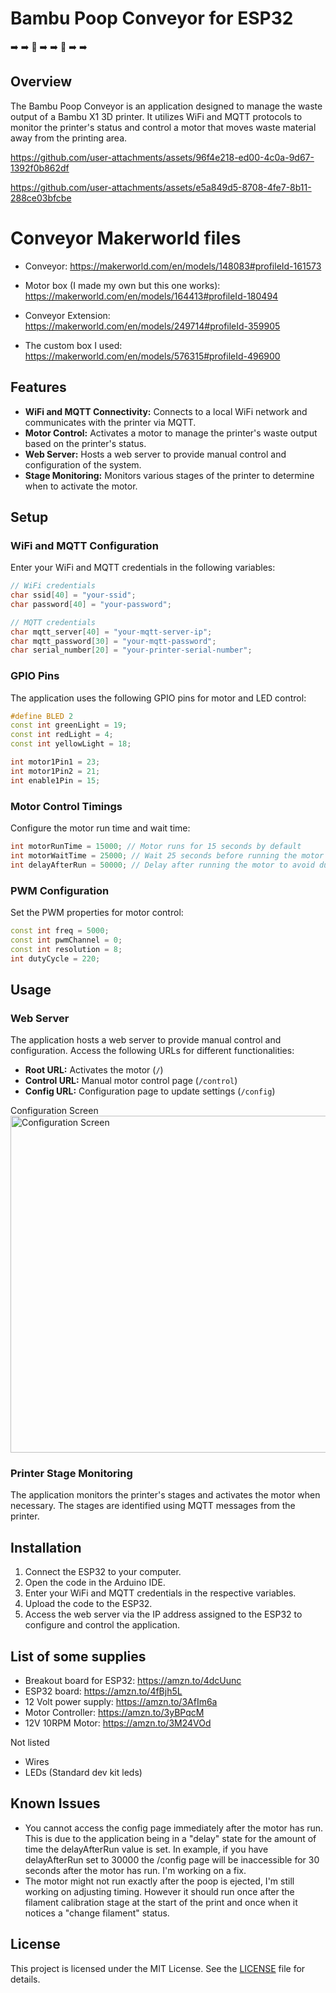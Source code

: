 # Bambu Poop Conveyor for ESP32 
:arrow_right:	:arrow_right:	:poop: :arrow_right: :arrow_right: :poop: :arrow_right: :arrow_right:

## Overview 

The Bambu Poop Conveyor is an application designed to manage the waste output of a Bambu X1 3D printer. It utilizes WiFi and MQTT protocols to monitor the printer's status and control a motor that moves waste material away from the printing area. 

https://github.com/user-attachments/assets/96f4e218-ed00-4c0a-9d67-1392f0b862df

https://github.com/user-attachments/assets/e5a849d5-8708-4fe7-8b11-288ce03bfcbe



# Conveyor Makerworld files

- Conveyor: https://makerworld.com/en/models/148083#profileId-161573
- Motor box (I made my own but this one works): https://makerworld.com/en/models/164413#profileId-180494
- Conveyor Extension: https://makerworld.com/en/models/249714#profileId-359905

- The custom box I used: https://makerworld.com/en/models/576315#profileId-496900

## Features

- **WiFi and MQTT Connectivity:** Connects to a local WiFi network and communicates with the printer via MQTT.
- **Motor Control:** Activates a motor to manage the printer's waste output based on the printer's status.
- **Web Server:** Hosts a web server to provide manual control and configuration of the system.
- **Stage Monitoring:** Monitors various stages of the printer to determine when to activate the motor.

## Setup

### WiFi and MQTT Configuration

Enter your WiFi and MQTT credentials in the following variables:

```cpp
// WiFi credentials
char ssid[40] = "your-ssid";
char password[40] = "your-password";

// MQTT credentials
char mqtt_server[40] = "your-mqtt-server-ip";
char mqtt_password[30] = "your-mqtt-password";
char serial_number[20] = "your-printer-serial-number";

```

### GPIO Pins

The application uses the following GPIO pins for motor and LED control:

```cpp
#define BLED 2
const int greenLight = 19;
const int redLight = 4;
const int yellowLight = 18;

int motor1Pin1 = 23;
int motor1Pin2 = 21;
int enable1Pin = 15;

```

### Motor Control Timings

Configure the motor run time and wait time:

```cpp
int motorRunTime = 15000; // Motor runs for 15 seconds by default
int motorWaitTime = 25000; // Wait 25 seconds before running the motor
int delayAfterRun = 50000; // Delay after running the motor to avoid duplicate detection

```

### PWM Configuration

Set the PWM properties for motor control:

```cpp
const int freq = 5000;
const int pwmChannel = 0;
const int resolution = 8;
int dutyCycle = 220;

```

## Usage

### Web Server

The application hosts a web server to provide manual control and configuration. Access the following URLs for different functionalities:

- **Root URL:** Activates the motor (`/`)
- **Control URL:** Manual motor control page (`/control`)
- **Config URL:** Configuration page to update settings (`/config`)

Configuration Screen
<img width="539" alt="Configuration Screen" src="https://github.com/user-attachments/assets/ec8cb253-7ef5-4910-a4c9-90fdf3cb58db">

### Printer Stage Monitoring

The application monitors the printer's stages and activates the motor when necessary. The stages are identified using MQTT messages from the printer.



## Installation

1. Connect the ESP32 to your computer.
2. Open the code in the Arduino IDE.
3. Enter your WiFi and MQTT credentials in the respective variables.
4. Upload the code to the ESP32.
5. Access the web server via the IP address assigned to the ESP32 to configure and control the application.


## List of some supplies
- Breakout board for ESP32: https://amzn.to/4dcUunc
- ESP32 board: https://amzn.to/4fBjh5L
- 12 Volt power supply: https://amzn.to/3AfIm6a
- Motor Controller: https://amzn.to/3yBPqcM
- 12V 10RPM Motor: https://amzn.to/3M24VOd

Not listed
- Wires
- LEDs (Standard dev kit leds)

## Known Issues
- You cannot access the config page immediately after the motor has run. This is due to the application being in a "delay" state for the amount of time the delayAfterRun value is set. In example, if you have delayAfterRun set to 30000 the /config page will be inaccessible for 30 seconds after the motor has run. I'm working on a fix.
- The motor might not run exactly after the poop is ejected, I'm still working on adjusting timing. However it should run once after the filament calibration stage at the start of the print and once when it notices a "change filament" status. 


## License

This project is licensed under the MIT License. See the [LICENSE](LICENSE) file for details.
